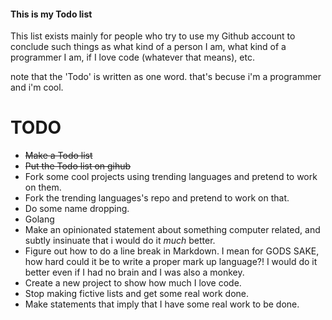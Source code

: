 #### This is my Todo list
This list exists mainly for people who try to use my Github account to conclude such things as what kind of a person I am, what kind of a programmer I am, if I love code (whatever that means), etc.  
  
note that the 'Todo' is written as one word. that's becuse i'm a programmer and i'm cool.  

TODO  
 =====
* ~~Make a Todo list~~  
* ~~Put the Todo list on gihub~~
* Fork some cool projects using trending languages and pretend to work on them.
* Fork the trending languages's repo and pretend to work on that.
* Do some name dropping.
* Golang
* Make an opinionated statement about something computer related, and subtly insinuate that i would do it _much_ better.
* Figure out how to do a line break in Markdown. I mean for GODS SAKE, how hard could it be to write a proper mark up language?! I would do it better even if I had no brain and I was also a monkey.
* Create a new project to show how much I love code.
* Stop making fictive lists and get some real work done.
* Make statements that imply that I have some real work to be done.
